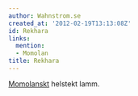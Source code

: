 ```yaml
---
author: Wahnstrom.se
created_at: '2012-02-19T13:13:08Z'
id: Rekhara
links:
  mention:
  - Momolan
title: Rekhara
---
```


[Momolanskt] helstekt lamm.

  [Momolanskt]: Momolan